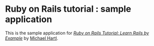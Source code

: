 # Ruby on Rails tutorial : sample application

This is the sample application for 
[*Ruby on Rails Tutorial: Learn Rails by Example*](http://railstutorial.org) by [Michael Hartl](http://michaelhartl.com).
